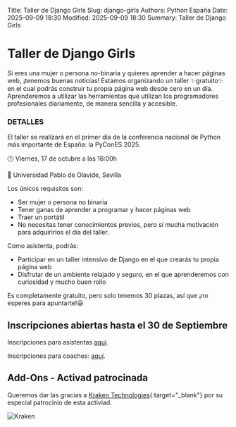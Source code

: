 Title: Taller de Django Girls
Slug: django-girls
Authors: Python España
Date: 2025-09-09 18:30
Modified: 2025-09-09 18:30
Summary: Taller de Django Girls


# Taller de Django Girls

Si eres una mujer o persona no-binaria y quieres aprender a hacer páginas web, ¡tenemos buenas noticias! Estamos organizando un taller ✨gratuito✨ en el cual podrás construir tu propia página web desde cero en un día. Aprenderemos a utilizar las herramientas que utilizan los programadores profesionales diariamente, de manera sencilla y accesible.

### DETALLES

El taller se realizará en el primer día de la conferencia nacional de Python más importante de España: la PyConES 2025.

🕒 Viernes, 17 de octubre a las 16:00h 

📍 Universidad Pablo de Olavide, Sevilla


Los únicos requisitos son:

- Ser mujer o persona no binaria
- Tener ganas de aprender a programar y hacer páginas web
- Traer un portátil
- No necesitas tener conocimientos previos, pero sí mucha motivación para adquirirlos el día del taller.

Como asistenta, podrás: 

- Participar en un taller intensivo de Django en el que crearás tu propia página web
- Disfrutar de un ambiente relajado y seguro, en el que aprenderemos con curiosidad y mucho buen rollo

Es completamente gratuito, pero solo tenemos 30 plazas, así que ¡no esperes para apuntarte!😃

## **Inscripciones abiertas hasta el 30 de Septiembre**

Inscripciones para asistentas [aquí](https://forms.gle/brL93yPg4SquggLs8).

Inscripciones para coaches: [aquí](https://forms.gle/K6ajjYseDiBY64GY6).

## Add-Ons - Activad patrocinada

Queremos dar las gracias a [Kraken Technologies](https://kraken.tech/){:target="_blank"} por su especial patrocinio de esta activiad.

![Kraken](./../../theme/images/sponsors/plata_fina/kraken.png)